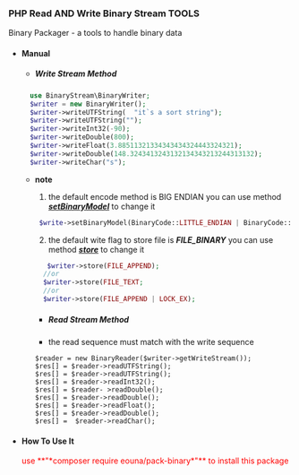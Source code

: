 ### PHP Read AND Write Binary Stream TOOLS 
Binary Packager - a tools to handle binary data

- #### Manual
  
  - ##### Write Stream Method


  ````php
    use BinaryStream\BinaryWriter;
    $writer = new BinaryWriter();
    $writer->writeUTFString(  "it`s a sort string");
    $writer->writeUTFString("");
    $writer->writeInt32(-90);
    $writer->writeDouble(800);
    $writer->writeFloat(3.88511321334343434324443324321);
    $writer->writeDouble(148.3243413243132134343213244313132);
    $writer->writeChar("s");
  ````
 
  - **note**
        
    1. the default encode method is BIG ENDIAN you can use method ***<u>*setBinaryModel*</u>*** to change it
    
     ````php
      $write->setBinaryModel(BinaryCode::LITTLE_ENDIAN | BinaryCode::BIG_ENDIAN);
    `````
    2. the  default wite flag to store file is ***FILE_BINARY*** you can use method ***<u>*store*</u>*** to change it
 
    ````php
       $writer->store(FILE_APPEND);
      //or 
      $writer->store(FILE_TEXT;
      //or
      $writer->store(FILE_APPEND | LOCK_EX);
    `````


    - ##### Read Stream Method
    - the read sequence must match with the write sequence
    
    ````
    $reader = new BinaryReader($writer->getWriteStream());
    $res[] = $reader->readUTFString();
    $res[] = $reader->readUTFString();
    $res[] = $reader->readInt32();
    $res[] = $reader- >readDouble();
    $res[] = $reader->readDouble();
    $res[] = $reader->readFloat();
    $res[] = $reader->readDouble();
    $res[] =  $reader->readChar();
    ````

- #### How To Use It
    <p style = "color: red;">use **"*composer require eouna/pack-binary*"** to install this package</p>

